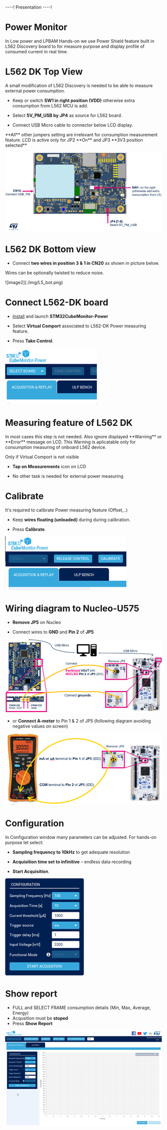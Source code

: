 ----!
Presentation
----!
# Power Monitor
In Low power and LPBAM Hands-on we use Power Shield feature built in L562 Discovery board to for measure purpose and display profile of consumed current in real time.

# L562 DK Top View
A small modification of L562 Discovery is needed to be able to measure external power consumption. 

- Keep or switch **SW1 in right position (VDD)** otherwise extra consumption from L562 MCU is add. 

- Select **5V_PM_USB by JP4** as source for L562 board. 

- Connect USB Micro cable to connector below LCD display.

<ainfo>
**All** other jumpers setting are irrelevant for consumption measurement feature.
LCD is active only for JP2 **On** and JP3 **3V3 position selected**
</ainfo> 
<p> </p>

![image1](./img/L5_top.png) 

# L562 DK Bottom view
- Connect **two wires in position 3 & 1 in CN20** as shown in picture below. 

<ainfo>
Wires can be optionally twisted to reduce noise.
</ainfo> 
<p> </p>
![image2](./img/L5_bot.png) 

# Connect L562-DK board
- [Install](https://www.st.com/en/development-tools/stm32cubemonpwr.html) and launch **STM32CubeMonitor-Power**

- Select **Virtual Comport** associated to L562-DK Power measuring feature.

- Press **Take Control**.

![gif1](./img/CubeMX_PwrMon_SelectBoard.gif)

# Measuring feature of L562 DK
<awarning>
In most cases this step is not needed. Also ignore displayed **Warning** or **Error** message on LCD. This Warning is aplicatable only for consumption measuring of onboard L562 device.
</awarning> 
<p> </p>

Only if Virtual Comport is not visible

- **Tap on Measurements** icon on LCD 

- No other task is needed for external power measuring

# Calibrate 
It's required to calibrate Power measuring feature (Offset,..)

- Keep **wires floating (unloaded)** during during calibration.

- Press **Calibrate**.

![gif1](./img/calibration.gif)

# Wiring diagram to Nucleo-U575
- **Remove JP5** on Nucleo

- Connect wires to **GND** and **Pin 2** of **JP5**

![image2](./img/wiring.png) 

- or **Connect A-meter** to Pin 1 & 2 of JP5 (following diagram avoiding negative values on screen)

![image3](./img/Ameter.png) 

# Configuration
In Configuration window many parameters can be adjusted. For hands-on purpose let select:

- **Sampling frequency to 10kHz** to get adequate resolution

- **Acquisition time set to infinitive** – endless data recording

- **Start Acquisition**.

![gif2](./img/CubeMX_PwrMon_Conf.gif)

# Show report
- FULL and SELECT FRAME consumption details (Min, Max, Average, Energy)
- Acqusition must be **stoped**
- Press **Show Report**

![gif3](./img/showreport.gif)



